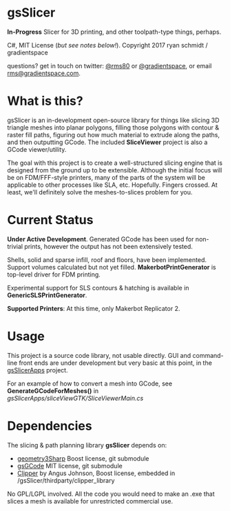 # gsSlicer

**In-Progress** Slicer for 3D printing, and other toolpath-type things, perhaps.

C#, MIT License (*but see notes below!*). Copyright 2017 ryan schmidt / gradientspace

questions? get in touch on twitter: [@rms80](http://www.twitter.com/rms80) or [@gradientspace](http://www.twitter.com/gradientspace), 
or email [rms@gradientspace.com](mailto:rms@gradientspace.com?subject=gsSlicer).

# What is this?

gsSlicer is an in-development open-source library for things like slicing 3D triangle meshes into planar polygons, filling those polygons with contour & raster fill paths, figuring out how much material to extrude along the paths, and then outputting GCode. The included **SliceViewer** project is also a GCode viewer/utility.

The goal with this project is to create a well-structured slicing engine that is designed from the ground up to be extensible. Although the initial focus will be on FDM/FFF-style printers, many of the parts of the system will be applicable to other processes like SLA, etc. Hopefully. Fingers crossed. At least, we'll definitely solve the meshes-to-slices problem for you.

# Current Status

**Under Active Development**. Generated GCode has been used for non-trivial prints, however the output has not been extensively tested. 

Shells, solid and sparse infill, roof and floors, have been implemented. Support volumes calculated but not yet filled. **MakerbotPrintGenerator** is top-level driver for FDM printing.

Experimental support for SLS contours & hatching is available in **GenericSLSPrintGenerator**. 

**Supported Printers**: At this time, only Makerbot Replicator 2.


# Usage

This project is a source code library, not usable directly. GUI and command-line front ends are under development but very basic at this point, in the [gsSlicerApps](https://github.com/gradientspace/gsSlicerApps) project.

For an example of how to convert a mesh into GCode, see **GenerateGCodeForMeshes()** in *gsSlicerApps/sliceViewGTK/SliceViewerMain.cs*


# Dependencies

The slicing & path planning library **gsSlicer** depends on:

* [geometry3Sharp](https://github.com/gradientspace/geometry3Sharp) Boost license, git submodule
* [gsGCode](https://github.com/gradientspace/gsGCode) MIT license, git submodule
* [Clipper](http://www.angusj.com/delphi/clipper.php) by Angus Johnson, Boost license, embedded in /gsSlicer/thirdparty/clipper_library

No GPL/LGPL involved. All the code you would need to make an .exe that slices a mesh is available for unrestricted commercial use.


